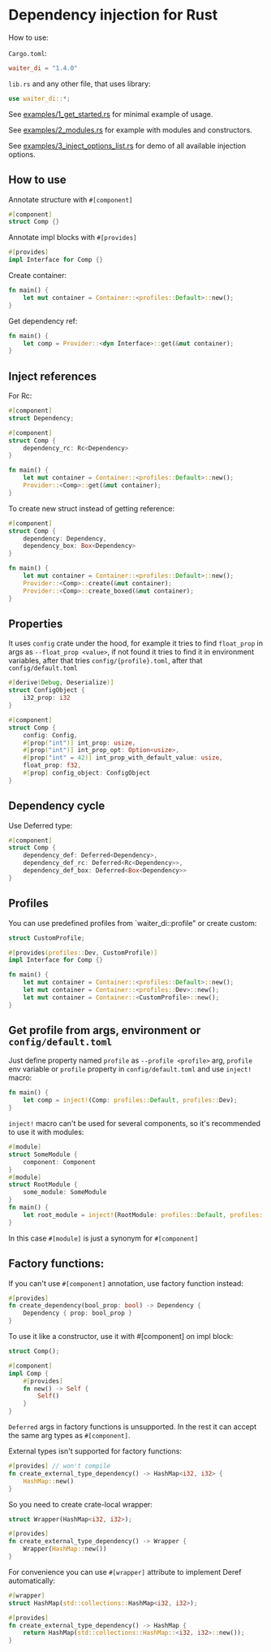 # Dependency injection for Rust

How to use:

`Cargo.toml`:
```toml
waiter_di = "1.4.0"
```
`lib.rs` and any other file, that uses library:
```rust
use waiter_di::*;
```

See 
[examples/1_get_started.rs](https://github.com/dmitryb-dev/waiter/blob/master/examples/1_get_started.rs) 
for minimal example of usage.

See 
[examples/2_modules.rs](https://github.com/dmitryb-dev/waiter/blob/master/examples/2_modules.rs) 
for example with modules and constructors.

See 
[examples/3_inject_options_list.rs](https://github.com/dmitryb-dev/waiter/blob/master/examples/3_inject_options_list.rs) 
for demo of all available injection options.

## How to use

Annotate structure with `#[component]`

```rust
#[component]
struct Comp {}
```

Annotate impl blocks with `#[provides]`

```rust
#[provides]
impl Interface for Comp {}
```

Create container:

```rust
fn main() {
    let mut container = Container::<profiles::Default>::new();
}
```

Get dependency ref:

```rust
fn main() {
    let comp = Provider::<dyn Interface>::get(&mut container);
}
```

## Inject references

For Rc:

```rust
#[component]
struct Dependency;

#[component]
struct Comp {
    dependency_rc: Rc<Dependency>
}

fn main() {
    let mut container = Container::<profiles::Default>::new();
    Provider::<Comp>::get(&mut container);
}
```

To create new struct instead of getting reference:

```rust
#[component]
struct Comp {
    dependency: Dependency,
    dependency_box: Box<Dependency>
}

fn main() {
    let mut container = Container::<profiles::Default>::new();
    Provider::<Comp>::create(&mut container);
    Provider::<Comp>::create_boxed(&mut container);
}
```

## Properties

It uses `config` crate under the hood, for example it tries to find `float_prop` 
in args as `--float_prop <value>`, if not found it tries to find it in environment variables, 
after that tries `config/{profile}.toml`, after that `config/default.toml`

```rust
#[derive(Debug, Deserialize)]
struct ConfigObject {
    i32_prop: i32
}

#[component]
struct Comp {
    config: Config,
    #[prop("int")] int_prop: usize,
    #[prop("int")] int_prop_opt: Option<usize>,
    #[prop("int" = 42)] int_prop_with_default_value: usize,
    float_prop: f32,
    #[prop] config_object: ConfigObject
}
```

## Dependency cycle

Use Deferred type:

```rust
#[component]
struct Comp {
    dependency_def: Deferred<Dependency>,
    dependency_def_rc: Deferred<Rc<Dependency>>,
    dependency_def_box: Deferred<Box<Dependency>>
}
```

## Profiles

You can use predefined profiles from `waiter_di::profile" or create custom:

```rust
struct CustomProfile;

#[provides(profiles::Dev, CustomProfile)]
impl Interface for Comp {}

fn main() {
    let mut container = Container::<profiles::Default>::new();
    let mut container = Container::<profiles::Dev>::new();
    let mut container = Container::<CustomProfile>::new();
}
```

## Get profile from args, environment or `config/default.toml`

Just define property named `profile` as `--profile <profile>` arg, `profile` env variable or 
`profile` property in `config/default.toml` and use `inject!` macro:

```rust
fn main() {
    let comp = inject!(Comp: profiles::Default, profiles::Dev);
}
```

`inject!` macro can't be used for several components, so it's recommended to use it with modules:

```rust
#[module]
struct SomeModule {
    component: Component
}
#[module]
struct RootModule {
    some_module: SomeModule
}
fn main() {
    let root_module = inject!(RootModule: profiles::Default, profiles::Dev);
}
```

In this case `#[module]` is just a synonym for `#[component]`

## Factory functions:

If you can't use `#[component]` annotation, use factory function instead:

```rust
#[provides]
fn create_dependency(bool_prop: bool) -> Dependency {
    Dependency { prop: bool_prop }
}
```

To use it like a constructor, use it with #[component] on impl block:

```rust
struct Comp();

#[component]
impl Comp {
    #[provides]
    fn new() -> Self {
        Self()
    }
}
```

`Deferred` args in factory functions is unsupported. In the rest it can accept 
the same arg types as `#[component]`.

External types isn't supported for factory functions:

```rust
#[provides] // won't compile
fn create_external_type_dependency() -> HashMap<i32, i32> {
    HashMap::new()
}
```

So you need to create crate-local wrapper:

```rust
struct Wrapper(HashMap<i32, i32>);

#[provides]
fn create_external_type_dependency() -> Wrapper {
    Wrapper(HashMap::new())
}
```

For convenience you can use `#[wrapper]` attribute to implement Deref automatically:

```rust
#[wrapper]
struct HashMap(std::collections::HashMap<i32, i32>);

#[provides]
fn create_external_type_dependency() -> HashMap {
    return HashMap(std::collections::HashMap::<i32, i32>::new());
}
```